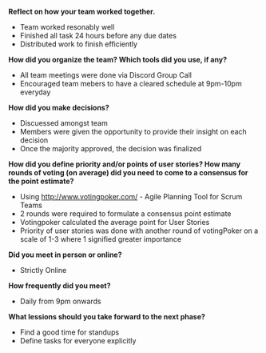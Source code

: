 **Reflect on how your team worked together.**

- Team worked resonably well
- Finished all task 24 hours before any due dates 
- Distributed work to finish efficiently 

**How did you organize the team? Which tools did you use, if any?**

- All team meetings were done via Discord Group Call
- Encouraged team mebers to have a cleared schedule at 9pm-10pm everyday 

**How did you make decisions?**

- Discuessed amongst team 
- Members were given the opportunity to provide their insight on each decision
- Once the majority approved, the decision was finalized 

**How did you define priority and/or points of user stories? How many rounds of voting (on average) did you need to come to a consensus for the point estimate?**

- Using http://www.votingpoker.com/ - Agile Planning Tool for Scrum Teams 
- 2 rounds were required to formulate a consensus point estimate 
- Votingpoker calculated the average point for User Stories 
-  Priority of user stories was done with another round of votingPoker on a scale of 1-3 where 1 signified greater importance

**Did you meet in person or online?**

- Strictly Online 

**How frequently did you meet?**

- Daily from 9pm onwards 

**What lessions should you take forward to the next phase?**

- Find a good time for standups 
- Define tasks for everyone explicitly 
